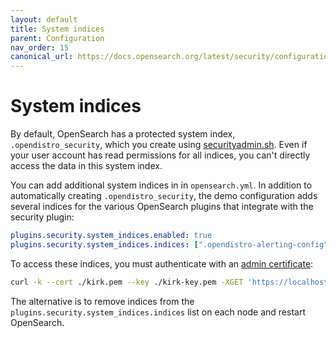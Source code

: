 ```yaml
---
layout: default
title: System indices
parent: Configuration
nav_order: 15
canonical_url: https://docs.opensearch.org/latest/security/configuration/system-indices/
---
```


# System indices

By default, OpenSearch has a protected system index, `.opendistro_security`, which you create using [securityadmin.sh]({{site.url}}{{site.baseurl}}/security-plugin/configuration/security-admin/). Even if your user account has read permissions for all indices, you can't directly access the data in this system index.

You can add additional system indices in in `opensearch.yml`. In addition to automatically creating `.opendistro_security`, the demo configuration adds several indices for the various OpenSearch plugins that integrate with the security plugin:

```yml
plugins.security.system_indices.enabled: true
plugins.security.system_indices.indices: [".opendistro-alerting-config", ".opendistro-alerting-alert*", ".opendistro-anomaly-results*", ".opendistro-anomaly-detector*", ".opendistro-anomaly-checkpoints", ".opendistro-anomaly-detection-state", ".opendistro-reports-*", ".opendistro-notifications-*", ".opendistro-notebooks", ".opendistro-asynchronous-search-response*"]
```

To access these indices, you must authenticate with an [admin certificate]({{site.url}}{{site.baseurl}}/security-plugin/configuration/tls#configure-admin-certificates):

```bash
curl -k --cert ./kirk.pem --key ./kirk-key.pem -XGET 'https://localhost:9200/.opendistro_security/_search'
```

The alternative is to remove indices from the `plugins.security.system_indices.indices` list on each node and restart OpenSearch.
